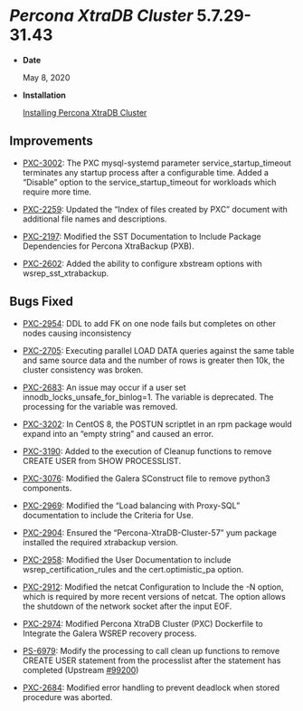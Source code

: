 # *Percona XtraDB Cluster* 5.7.29-31.43


* **Date**

    May 8, 2020



* **Installation**

    [Installing Percona XtraDB Cluster](https://www.percona.com/doc/percona-xtradb-cluster/5.7/install/index.html)


## Improvements


* [PXC-3002](https://jira.percona.com/browse/PXC-3002): The PXC mysql-systemd parameter service_startup_timeout terminates any startup process after a configurable time. Added a “Disable” option to the service_startup_timeout for workloads which require more time.


* [PXC-2259](https://jira.percona.com/browse/PXC-2259): Updated the “Index of files created by PXC” document with additional file names and descriptions.


* [PXC-2197](https://jira.percona.com/browse/PXC-2197): Modified the SST Documentation to Include Package Dependencies for Percona XtraBackup (PXB).


* [PXC-2602](https://jira.percona.com/browse/PXC-2602): Added the ability to configure xbstream options with wsrep_sst_xtrabackup.

## Bugs Fixed


* [PXC-2954](https://jira.percona.com/browse/PXC-2954): DDL to add FK on one node fails but completes on other nodes causing inconsistency


* [PXC-2705](https://jira.percona.com/browse/PXC-2705): Executing parallel LOAD DATA queries against the same table and same source data and the number of rows is greater then 10k, the cluster consistency was broken.


* [PXC-2683](https://jira.percona.com/browse/PXC-2683): An issue may occur if a user set innodb_locks_unsafe_for_binlog=1. The variable is deprecated. The processing for the variable was removed.


* [PXC-3202](https://jira.percona.com/browse/PXC-3202): In CentOS 8, the POSTUN scriptlet in an rpm package would expand into an “empty string” and caused an error.


* [PXC-3190](https://jira.percona.com/browse/PXC-3190): Added to the execution of Cleanup functions to remove CREATE USER from SHOW PROCESSLIST.


* [PXC-3076](https://jira.percona.com/browse/PXC-3076): Modified the Galera SConstruct file to remove python3 components.


* [PXC-2969](https://jira.percona.com/browse/PXC-2969): Modified the “Load balancing with Proxy-SQL” documentation to include the Criteria for Use.


* [PXC-2904](https://jira.percona.com/browse/PXC-2904): Ensured the “Percona-XtraDB-Cluster-57” yum package installed the required xtrabackup version.


* [PXC-2958](https://jira.percona.com/browse/PXC-2958): Modified the User Documentation to include wsrep_certification_rules and the cert.optimistic_pa option.


* [PXC-2912](https://jira.percona.com/browse/PXC-2912): Modified the netcat Configuration to Include the -N option, which is required by more recent versions of netcat. The option allows the shutdown of the network socket after the input EOF.


* [PXC-2974](https://jira.percona.com/browse/PXC-2974): Modified Percona XtraDB Cluster (PXC) Dockerfile to Integrate the Galera WSREP recovery process.


* [PS-6979](https://jira.percona.com/browse/PS-6979): Modify the processing to call clean up functions to remove CREATE USER statement from the processlist after the statement has completed (Upstream [#99200](http://bugs.mysql.com/bug.php?id=99200))


* [PXC-2684](https://jira.percona.com/browse/PXC-2684): Modified error handling to prevent deadlock when stored procedure was aborted.
